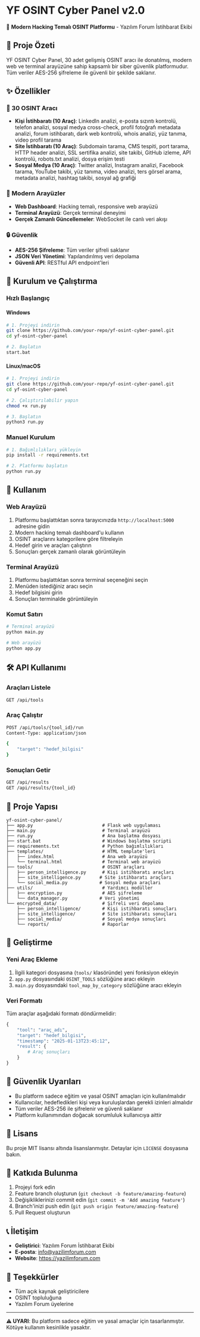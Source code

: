 # YF OSINT Cyber Panel v2.0

🚀 **Modern Hacking Temalı OSINT Platformu** - Yazılım Forum İstihbarat Ekibi

## 🎯 Proje Özeti

YF OSINT Cyber Panel, 30 adet gelişmiş OSINT aracı ile donatılmış, modern web ve terminal arayüzüne sahip kapsamlı bir siber güvenlik platformudur. Tüm veriler AES-256 şifreleme ile güvenli bir şekilde saklanır.

## ✨ Özellikler

### 🔧 30 OSINT Aracı
- **Kişi İstihbaratı (10 Araç)**: LinkedIn analizi, e-posta sızıntı kontrolü, telefon analizi, sosyal medya cross-check, profil fotoğrafı metadata analizi, forum istihbaratı, dark web kontrolü, whois analizi, yüz tanıma, video profil tarama
- **Site İstihbaratı (10 Araç)**: Subdomain tarama, CMS tespiti, port tarama, HTTP header analizi, SSL sertifika analizi, site takibi, GitHub izleme, API kontrolü, robots.txt analizi, dosya erişim testi
- **Sosyal Medya (10 Araç)**: Twitter analizi, Instagram analizi, Facebook tarama, YouTube takibi, yüz tanıma, video analizi, ters görsel arama, metadata analizi, hashtag takibi, sosyal ağ grafiği

### 🎨 Modern Arayüzler
- **Web Dashboard**: Hacking temalı, responsive web arayüzü
- **Terminal Arayüzü**: Gerçek terminal deneyimi
- **Gerçek Zamanlı Güncellemeler**: WebSocket ile canlı veri akışı

### 🔒 Güvenlik
- **AES-256 Şifreleme**: Tüm veriler şifreli saklanır
- **JSON Veri Yönetimi**: Yapılandırılmış veri depolama
- **Güvenli API**: RESTful API endpoint'leri

## 🚀 Kurulum ve Çalıştırma

### Hızlı Başlangıç

#### Windows
```bash
# 1. Projeyi indirin
git clone https://github.com/your-repo/yf-osint-cyber-panel.git
cd yf-osint-cyber-panel

# 2. Başlatın
start.bat
```

#### Linux/macOS
```bash
# 1. Projeyi indirin
git clone https://github.com/your-repo/yf-osint-cyber-panel.git
cd yf-osint-cyber-panel

# 2. Çalıştırılabilir yapın
chmod +x run.py

# 3. Başlatın
python3 run.py
```

### Manuel Kurulum

```bash
# 1. Bağımlılıkları yükleyin
pip install -r requirements.txt

# 2. Platformu başlatın
python run.py
```

## 📱 Kullanım

### Web Arayüzü
1. Platformu başlattıktan sonra tarayıcınızda `http://localhost:5000` adresine gidin
2. Modern hacking temalı dashboard'u kullanın
3. OSINT araçlarını kategorilere göre filtreleyin
4. Hedef girin ve araçları çalıştırın
5. Sonuçları gerçek zamanlı olarak görüntüleyin

### Terminal Arayüzü
1. Platformu başlattıktan sonra terminal seçeneğini seçin
2. Menüden istediğiniz aracı seçin
3. Hedef bilgisini girin
4. Sonuçları terminalde görüntüleyin

### Komut Satırı
```bash
# Terminal arayüzü
python main.py

# Web arayüzü
python app.py
```

## 🛠️ API Kullanımı

### Araçları Listele
```bash
GET /api/tools
```

### Araç Çalıştır
```bash
POST /api/tools/{tool_id}/run
Content-Type: application/json

{
    "target": "hedef_bilgisi"
}
```

### Sonuçları Getir
```bash
GET /api/results
GET /api/results/{tool_id}
```

## 📁 Proje Yapısı

```
yf-osint-cyber-panel/
├── app.py                          # Flask web uygulaması
├── main.py                         # Terminal arayüzü
├── run.py                          # Ana başlatma dosyası
├── start.bat                       # Windows başlatma scripti
├── requirements.txt                # Python bağımlılıkları
├── templates/                      # HTML template'leri
│   ├── index.html                  # Ana web arayüzü
│   └── terminal.html               # Terminal web arayüzü
├── tools/                          # OSINT araçları
│   ├── person_intelligence.py      # Kişi istihbaratı araçları
│   ├── site_intelligence.py       # Site istihbaratı araçları
│   └── social_media.py            # Sosyal medya araçları
├── utils/                          # Yardımcı modüller
│   ├── encryption.py               # AES şifreleme
│   └── data_manager.py            # Veri yönetimi
└── encrypted_data/                 # Şifreli veri depolama
    ├── person_intelligence/        # Kişi istihbaratı sonuçları
    ├── site_intelligence/          # Site istihbaratı sonuçları
    ├── social_media/               # Sosyal medya sonuçları
    └── reports/                    # Raporlar
```

## 🔧 Geliştirme

### Yeni Araç Ekleme
1. İlgili kategori dosyasına (`tools/` klasöründe) yeni fonksiyon ekleyin
2. `app.py` dosyasındaki `OSINT_TOOLS` sözlüğüne aracı ekleyin
3. `main.py` dosyasındaki `tool_map_by_category` sözlüğüne aracı ekleyin

### Veri Formatı
Tüm araçlar aşağıdaki formatı döndürmelidir:
```python
{
    "tool": "araç_adı",
    "target": "hedef_bilgisi",
    "timestamp": "2025-01-13T23:45:12",
    "result": {
        # Araç sonuçları
    }
}
```

## 🚨 Güvenlik Uyarıları

- Bu platform sadece eğitim ve yasal OSINT amaçları için kullanılmalıdır
- Kullanıcılar, hedefledikleri kişi veya kuruluşlardan gerekli izinleri almalıdır
- Tüm veriler AES-256 ile şifrelenir ve güvenli saklanır
- Platform kullanımından doğacak sorumluluk kullanıcıya aittir

## 📄 Lisans

Bu proje MIT lisansı altında lisanslanmıştır. Detaylar için `LICENSE` dosyasına bakın.

## 👥 Katkıda Bulunma

1. Projeyi fork edin
2. Feature branch oluşturun (`git checkout -b feature/amazing-feature`)
3. Değişikliklerinizi commit edin (`git commit -m 'Add amazing feature'`)
4. Branch'inizi push edin (`git push origin feature/amazing-feature`)
5. Pull Request oluşturun

## 📞 İletişim

- **Geliştirici**: Yazılım Forum İstihbarat Ekibi
- **E-posta**: info@yazilimforum.com
- **Website**: https://yazilimforum.com

## 🙏 Teşekkürler

- Tüm açık kaynak geliştiricilere
- OSINT topluluğuna
- Yazılım Forum üyelerine

---

**⚠️ UYARI**: Bu platform sadece eğitim ve yasal amaçlar için tasarlanmıştır. Kötüye kullanım kesinlikle yasaktır.
